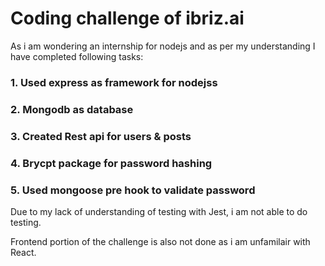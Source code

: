 # Coding challenge of ibriz.ai 
As i am wondering an internship for nodejs and as per my understanding I have completed following tasks:
### 1. Used express as framework for nodejss
### 2. Mongodb as database 
### 3. Created Rest api for users & posts
### 4. Brycpt package for password hashing
### 5. Used mongoose pre hook to validate password 

Due to my lack of understanding of testing with Jest, i am not able to do testing.

Frontend portion of the challenge is also not done as i am unfamilair with React.